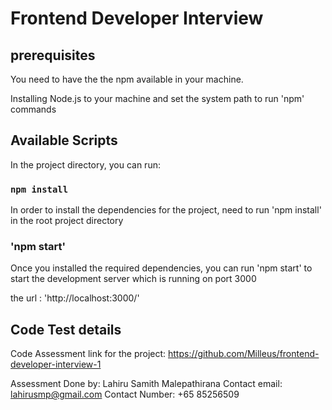 # Frontend Developer Interview

## prerequisites 

You need to have the the npm available in your machine.

Installing Node.js to your machine and set the system path to run 'npm' commands


## Available Scripts

In the project directory, you can run:

### `npm install`

In order to install the dependencies for the project, need to run 'npm install' in the root project directory

### 'npm start'

Once you installed the required dependencies, you can run 'npm start' to start the development server which is running on port 3000

the url : 'http://localhost:3000/'


## Code Test details

Code Assessment link for the project: https://github.com/Milleus/frontend-developer-interview-1


Assessment Done by: Lahiru Samith Malepathirana
Contact email: lahirusmp@gmail.com
Contact Number: +65 85256509